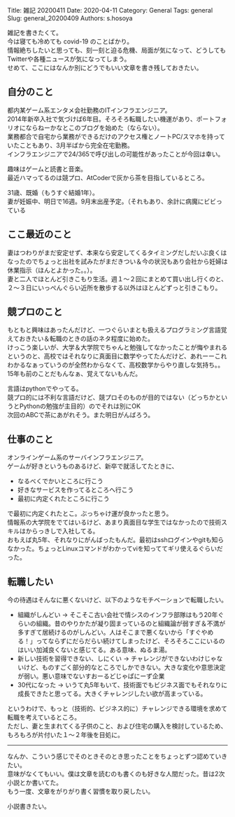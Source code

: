 Title: 雑記 20200411
Date: 2020-04-11
Category: General 
Tags: general
Slug: general_20200409
Authors: s.hosoya

雑記を書きたくて。  
今は寝ても冷めても covid-19 のことばかり。  
情報絶ちしたいと思っても、刻一刻と迫る危機、局面が気になって、どうしてもTwitterや各種ニュースが気になってしまう。  
せめて、ここにはなんか別にどうでもいい文章を書き残しておきたい。


## 自分のこと

都内某ゲーム系エンタメ会社勤務のITインフラエンジニア。  
2014年新卒入社で気づけば6年目。そろそろ転職したい機運があり、ポートフォリオにならねーかなとこのブログを始めた（ならない）。  
業務都合で自宅から業務ができるだけのアクセス権とノートPC/スマホを持っていたこともあり、3月半ばから完全在宅勤務。  
インフラエンジニアで24/365で呼び出しの可能性があったことが今回は幸い。  

趣味はゲームと読書と音楽。  
最近ハマってるのは競プロ、AtCoderで灰から茶を目指しているところ。  

31歳、既婚（もうすぐ結婚1年）。  
妻が妊娠中、明日で16週。9月末出産予定。（それもあり、余計に病魔にビビっている  


## ここ最近のこと

妻はつわりがまだ安定せず、本来なら安定してくるタイミングだしだいぶ良くはなったのでちょっと出社を試みたがまだきつい＆今の状況もあり会社から妊婦は休業指示（ほんとよかった。。）。  
妻と二人でほとんど引きこもり生活。週１～２回にまとめて買い出し行くのと、２～３日にいっぺんぐらい近所を散歩する以外はほとんどずっと引きこもり。  

## 競プロのこと

もともと興味はあったんだけど、一つぐらいまとも扱えるプログラミング言語覚えておきたい＆転職のときの話のネタ程度に始めた。  
けっこう楽しいが、大学＆大学院でちゃんと勉強してなかったことが悔やまれるというのと、高校ではそれなりに真面目に数学やってたんだけど、あれーーこれわかるなぁっていうのが全然わからなくて、高校数学からやり直しな気持ち。。  
15年も前のことだもんなぁ、覚えてないもんだ。

言語はpythonでやってる。  
競プロ的には不利な言語だけど、競プロそのものが目的ではない（どっちかというとPythonの勉強が主目的）のでそれは別にOK  
次回のABCで茶にあがれそう。また明日がんばろう。  

## 仕事のこと

オンラインゲーム系のサーバインフラエンジニア。  
ゲームが好きというものあるけど、新卒で就活してたときに、

 - なるべくでかいところに行こう
 - 好きなサービスを作ってるところへ行こう
 - 最初に内定くれたところに行こう

で最初に内定くれたとこ。ぶっちゃけ運が良かったと思う。  
情報系の大学院をでてはいるけど、あまり真面目な学生ではなかったので技術スキルはからっきしで入社してる。  
おもえば丸5年、それなりにがんばったもんだ。最初はsshログインやgitも知らなかった。ちょっとLinuxコマンドがわかってviを知っててギリ使えるぐらいだった。 

## 転職したい

今の待遇はそんなに悪くないけど、以下のようなモチベーションで転職したい。

* 組織がしんどい → そこそこ古い会社で情シスのインフラ部隊はもう20年ぐらいの組織。昔のやりかたが凝り固まっているのと組織論が弱すぎ＆不満が多すぎて居続けるのがしんどい。人はそこまで悪くないから「すぐやめる！」ってならずにだらだらい続けてしまったけど、そろそろここにいるのはいい加減良くないと感じてる。ある意味、ぬるま湯。
* 新しい技術を習得できない、しにくい → チャレンジができないわけじゃないけど、ものすごく部分的なところでしかできない。大きな変化や意思決定が弱い。悪い意味でないすおーるどじゃぱにーず企業
* 30代になった → いうて丸5年もいて、技術面でもビジネス面でもそれなりに成長できたと思ってる。大きくチャレンジしたい欲が高まっている。

というわけで、もっと（技術的、ビジネス的に）チャレンジできる環境を求めて転職を考えているところ。  
ただし、妻と生まれてくる子供のこと、および住宅の購入を検討しているため、もろもろが片付いた１～２年後を目処に。


---

なんか、こういう感じでそのときそのとき思ったことをちょっとずつ認めていきたい。  
意味がなくてもいい。僕は文章を読むのも書くのも好きな人間だった。昔は2次小説とか書いてた。  
もう一度、文章をがりがり書く習慣を取り戻したい。  

小説書きたい。  
